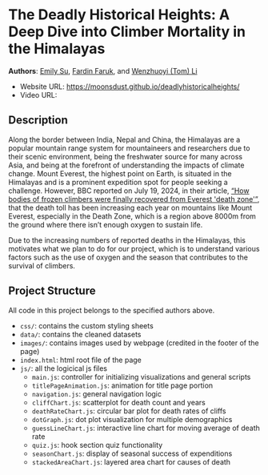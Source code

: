 # The Deadly Historical Heights: A Deep Dive into Climber Mortality in the Himalayas

**Authors**: [Emily Su](https://github.com/moonsdust), [Fardin Faruk](https://github.com/Fard-Faru), and [Wenzhuoyi (Tom) Li](https://github.com/TheTomLi)

- Website URL: https://moonsdust.github.io/deadlyhistoricalheights/
- Video URL: 


## Description

Along the border between India, Nepal and China, the Himalayas are a popular mountain range system for mountaineers and researchers due to their scenic environment, being the freshwater source for many across Asia, and being at the forefront of understanding the impacts of climate change. Mount Everest, the highest point on Earth, is situated in the Himalayas and is a prominent expedition spot for people seeking a challenge. However, BBC reported on July 19, 2024, in their article, [“How bodies of frozen climbers were finally recovered from Everest 'death zone'”](https://www.bbc.com/news/articles/c9r31g50xqdo), that the death toll has been increasing each year on mountains like Mount Everest, especially in the Death Zone, which is a region above 8000m from the ground where there isn’t enough oxygen to sustain life. 

Due to the increasing numbers of reported deaths in the Himalayas, this motivates what we plan to do for our project, which is to understand various factors such as the use of oxygen and the season that contributes to the survival of climbers.


## Project Structure
All code in this project belongs to the specified authors above.

- `css/`: contains the custom styling sheets 
- `data/`: contains the cleaned datasets
- `images/`: contains images used by webpage (credited in the footer of the page)
- `index.html`: html root file of the page
- `js/`: all the logicical js files 
    - `main.js`: controller for initializing visualizations and general scripts
    - `titlePageAnimation.js`: animation for title page portion
    - `navigation.js`: general navigation logic
    - `cliffChart.js`: scatterplot for death count and years
    - `deathRateChart.js`: circular bar plot for death rates of cliffs
    - `dotGraph.js`: dot plot visualization for multiple demographics
    - `guessLineChart.js`: interactive line chart for moving average of death rate
    - `quiz.js`: hook section quiz functionality
    - `seasonChart.js`: display of seasonal success of expenditions
    - `stackedAreaChart.js`: layered area chart for causes of death 
